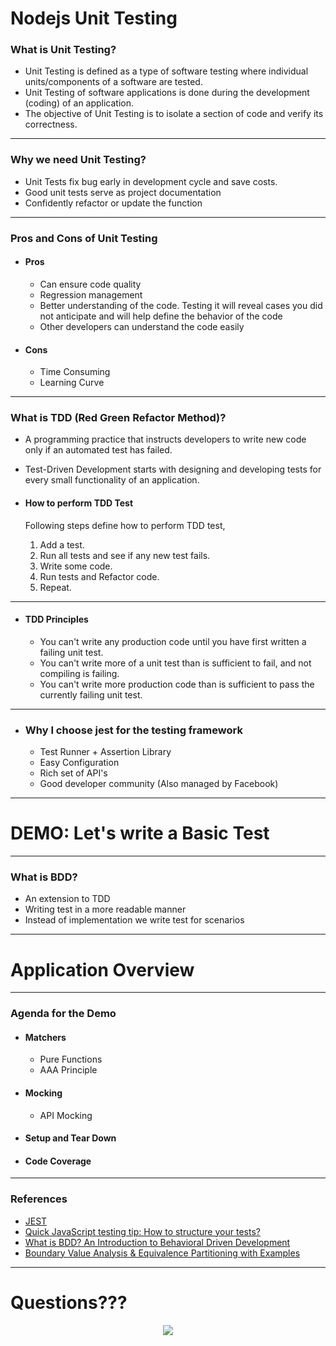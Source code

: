 # Nodejs Unit Testing

### What is Unit Testing?
- Unit Testing is defined as a type of software testing where individual units/components of a software are tested.
- Unit Testing of software applications is done during the development (coding) of an application.
- The objective of Unit Testing is to isolate a section of code and verify its correctness.

<hr />

### Why we need Unit Testing?
- Unit Tests fix bug early in development cycle and save costs.
- Good unit tests serve as project documentation
- Confidently refactor or update the function

<hr />

### Pros and Cons of Unit Testing
- #### Pros
  - Can ensure code quality
  - Regression management
  - Better understanding of the code. Testing it will reveal cases you did not anticipate and will help define the behavior of the code
  - Other developers can understand the code easily

- #### Cons
  - Time Consuming
  - Learning Curve

<hr />

### What is TDD (Red Green Refactor Method)?
- A programming practice that instructs developers to write new code only if an automated test has failed.
- Test-Driven Development starts with designing and developing tests for every small functionality of an application.

- #### How to perform TDD Test
    Following steps define how to perform TDD test,

    1. Add a test.
    2. Run all tests and see if any new test fails.
    3. Write some code.
    4. Run tests and Refactor code.
    5. Repeat.

<hr />

- #### TDD Principles
  - You can't write any production code until you have first written a failing unit test.
  - You can't write more of a unit test than is sufficient to fail, and not compiling is failing.
  - You can't write more production code than is sufficient to pass the currently failing unit test.

<hr />

- ### Why I choose jest for the testing framework
  - Test Runner + Assertion Library
  - Easy Configuration
  - Rich set of API's
  - Good developer community (Also managed by Facebook)

<hr />

# DEMO: Let's write a Basic Test

<hr />

### What is BDD?
- An extension to TDD
- Writing test in a more readable manner
- Instead of implementation we write test for scenarios
  
<hr />

# Application Overview

<hr />

### Agenda for the Demo
- #### Matchers
  - Pure Functions
  - AAA Principle

- #### Mocking
  - API Mocking
- #### Setup and Tear Down
- #### Code Coverage

<hr />

### References
- [JEST](https://jestjs.io/)
- [Quick JavaScript testing tip: How to structure your tests?](https://codeutopia.net/blog/2017/05/15/quick-javascript-testing-tip-how-to-structure-your-tests/)
- [What is BDD? An Introduction to Behavioral Driven Development](https://blog.testlodge.com/what-is-bdd/)
- [Boundary Value Analysis & Equivalence Partitioning with Examples](https://www.guru99.com/equivalence-partitioning-boundary-value-analysis.html)



<hr />

# Questions???
<div align="center">
    <img src="http://m.quickmeme.com/img/59/594f2118b326aef73fdd49acc1980a14652f87dca864d20c581cc6e5cb61b44d.jpg" />
</div>

